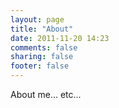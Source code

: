 ```yaml
---
layout: page
title: "About"
date: 2011-11-20 14:23
comments: false
sharing: false
footer: false
---
```


About me... etc...
